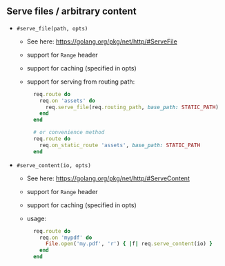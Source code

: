 ## Serve files / arbitrary content

- `#serve_file(path, opts)`
  - See here: https://golang.org/pkg/net/http/#ServeFile
  - support for `Range` header
  - support for caching (specified in opts)
  - support for serving from routing path:

    ```ruby
      req.route do
        req.on 'assets' do
          req.serve_file(req.routing_path, base_path: STATIC_PATH)
        end
      end

      # or convenience method
      req.route do
        req.on_static_route 'assets', base_path: STATIC_PATH
      end
    ```

- `#serve_content(io, opts)`
  - See here: https://golang.org/pkg/net/http/#ServeContent
  - support for `Range` header
  - support for caching (specified in opts)
  - usage:

    ```ruby
      req.route do
        req.on 'mypdf' do
          File.open('my.pdf', 'r') { |f| req.serve_content(io) }
        end
      end
    ```
